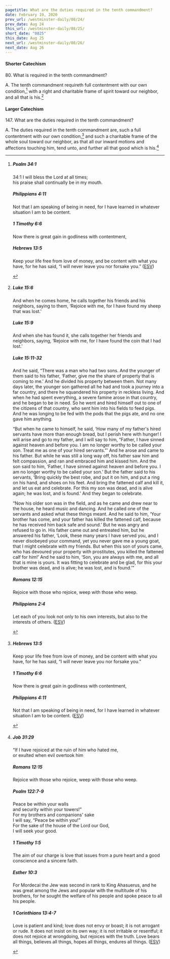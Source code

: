 ```yaml
---
pagetitle: What are the duties required in the tenth commandment?
date: February 19, 2020
prev_url: /westminster-daily/08/24/
prev_date: Aug 24
this_url: /westminster-daily/08/25/
short_date: "0825"
this_date: Aug 25
next_url: /westminster-daily/08/26/
next_date: Aug 26
---
```


#### Shorter Catechism

80\. What is required in the tenth commandment?

A. The tenth commandment requireth full contentment with our own condition,[^fnref:wsc1] with a right and charitable frame of spirit toward our neighbor, and all that is his.[^fnref:wsc2]


[^fnref:wsc1]: <div class="esv"><h5>Psalm 34:1</h5> <div class="esv-text">  <div class="block-indent"> <p class="line-group" id="p19034001.28-1"><span class="chapter-num" id="v19034001-1">34:1&nbsp;</span>I will bless the <span class="small-caps">Lord</span> at all times;<br /> <span class="indent"></span>his praise shall continually be in my mouth.</p> </div> </div><h5>Philippians 4:11</h5> <div class="esv-text"><p id="p50004011.01-2">Not that I am speaking of being in need, for I have learned in whatever situation I am to be content.</p> </div><h5>1 Timothy 6:6</h5> <div class="esv-text"><p id="p54006006.01-3">Now there is great gain in godliness with contentment,</p> </div><h5>Hebrews 13:5</h5> <div class="esv-text"><p id="p58013005.01-4">Keep your life free from love of money, and be content with what you have, for he has said, &#8220;I will never leave you nor forsake you.&#8221;  (<a href="http://www.esv.org" class="copyright">ESV</a>)</p> </div> </div>

[^fnref:wsc2]: <div class="esv"><h5>Luke 15:6</h5> <div class="esv-text"><p id="p42015006.01-1"><span class="woc">And when he comes home, he calls together his friends and his neighbors, saying to them, &#8216;Rejoice with me, for I have found my sheep that was lost.&#8217;</span></p> </div><h5>Luke 15:9</h5> <div class="esv-text"><p id="p42015009.01-2"><span class="woc">And when she has found it, she calls together her friends and neighbors, saying, &#8216;Rejoice with me, for I have found the coin that I had lost.&#8217;</span></p> </div><h5>Luke 15:11-32</h5> <div class="esv-text"> <p id="p42015011.07-3">And he said, <span class="woc">&#8220;There was a man who had two sons.</span> <span class="woc">And the younger of them said to his father, &#8216;Father, give me the share of property that is coming to me.&#8217; And he divided his property between them.</span> <span class="woc">Not many days later, the younger son gathered all he had and took a journey into a far country, and there he squandered his property in reckless living.</span> <span class="woc">And when he had spent everything, a severe famine arose in that country, and he began to be in need.</span> <span class="woc">So he went and hired himself out to one of the citizens of that country, who sent him into his fields to feed pigs.</span> <span class="woc">And he was longing to be fed with the pods that the pigs ate, and no one gave him anything.</span></p>  <p id="p42015017.01-3"><span class="woc">&#8220;But when he came to himself, he said, &#8216;How many of my father's hired servants have more than enough bread, but I perish here with hunger!</span> <span class="woc">I will arise and go to my father, and I will say to him, &#8220;Father, I have sinned against heaven and before you.</span> <span class="woc">I am no longer worthy to be called your son. Treat me as one of your hired servants.&#8221;&#8217;</span> <span class="woc">And he arose and came to his father. But while he was still a long way off, his father saw him and felt compassion, and ran and embraced him and kissed him.</span> <span class="woc">And the son said to him, &#8216;Father, I have sinned against heaven and before you. I am no longer worthy to be called your son.&#8217;</span> <span class="woc">But the father said to his servants, &#8216;Bring quickly the best robe, and put it on him, and put a ring on his hand, and shoes on his feet.</span> <span class="woc">And bring the fattened calf and kill it, and let us eat and celebrate.</span> <span class="woc">For this my son was dead, and is alive again; he was lost, and is found.&#8217; And they began to celebrate.</span></p>  <p id="p42015025.01-3"><span class="woc">&#8220;Now his older son was in the field, and as he came and drew near to the house, he heard music and dancing.</span> <span class="woc">And he called one of the servants and asked what these things meant.</span> <span class="woc">And he said to him, &#8216;Your brother has come, and your father has killed the fattened calf, because he has received him back safe and sound.&#8217;</span> <span class="woc">But he was angry and refused to go in. His father came out and entreated him,</span> <span class="woc">but he answered his father, &#8216;Look, these many years I have served you, and I never disobeyed your command, yet you never gave me a young goat, that I might celebrate with my friends.</span> <span class="woc">But when this son of yours came, who has devoured your property with prostitutes, you killed the fattened calf for him!&#8217;</span> <span class="woc">And he said to him, &#8216;Son, you are always with me, and all that is mine is yours.</span> <span class="woc">It was fitting to celebrate and be glad, for this your brother was dead, and is alive; he was lost, and is found.&#8217;&#8221;</span></p> </div><h5>Romans 12:15</h5> <div class="esv-text"><p id="p45012015.01-4">Rejoice with those who rejoice, weep with those who weep.</p> </div><h5>Philippians 2:4</h5> <div class="esv-text"><p id="p50002004.01-5">Let each of you look not only to his own interests, but also to the interests of others.  (<a href="http://www.esv.org" class="copyright">ESV</a>)</p> </div> </div>


#### Larger Catechism

147\. What are the duties required in the tenth commandment?

A. The duties required in the tenth commandment are, such a full contentment with our own condition,[^fnref:wlc1] and such a charitable frame of the whole soul toward our neighbor, as that all our inward motions and affections touching him, tend unto, and further all that good which is his.[^fnref:wlc2]


[^fnref:wlc1]: <div class="esv"><h5>Hebrews 13:5</h5> <div class="esv-text"><p id="p58013005.01-1">Keep your life free from love of money, and be content with what you have, for he has said, &#8220;I will never leave you nor forsake you.&#8221;</p> </div><h5>1 Timothy 6:6</h5> <div class="esv-text"><p id="p54006006.01-2">Now there is great gain in godliness with contentment,</p> </div><h5>Philippians 4:11</h5> <div class="esv-text"><p id="p50004011.01-3">Not that I am speaking of being in need, for I have learned in whatever situation I am to be content.  (<a href="http://www.esv.org" class="copyright">ESV</a>)</p> </div> </div>

[^fnref:wlc2]: <div class="esv"><h5>Job 31:29</h5> <div class="esv-text"><div class="block-indent"> <p class="line-group" id="p18031029.01-1">&#8220;If I have rejoiced at the ruin of him who hated me,<br /> <span class="indent"></span>or exulted when evil overtook him</p> </div> </div><h5>Romans 12:15</h5> <div class="esv-text"><p id="p45012015.01-2">Rejoice with those who rejoice, weep with those who weep.</p> </div><h5>Psalm 122:7-9</h5> <div class="esv-text"><div class="block-indent"> <p class="line-group" id="p19122007.01-3">Peace be within your walls<br /> <span class="indent"></span>and security within your towers!&#8221;<br />  For my brothers and companions' sake<br /> <span class="indent"></span>I will say, &#8220;Peace be within you!&#8221;<br />  For the sake of the house of the <span class="small-caps">Lord</span> our God,<br /> <span class="indent"></span>I will seek your good.</p> </div> </div><h5>1 Timothy 1:5</h5> <div class="esv-text"><p id="p54001005.01-4">The aim of our charge is love that issues from a pure heart and a good conscience and a sincere faith.</p> </div><h5>Esther 10:3</h5> <div class="esv-text"><p id="p17010003.01-5">For Mordecai the Jew was second in rank to King Ahasuerus, and he was great among the Jews and popular with the multitude of his brothers, for he sought the welfare of his people and spoke peace to all his people.</p> </div><h5>1 Corinthians 13:4-7</h5> <div class="esv-text"><p id="p46013004.01-6">Love is patient and kind; love does not envy or boast; it is not arrogant or rude. It does not insist on its own way; it is not irritable or resentful; it does not rejoice at wrongdoing, but rejoices with the truth. Love bears all things, believes all things, hopes all things, endures all things.  (<a href="http://www.esv.org" class="copyright">ESV</a>)</p> </div> </div>

